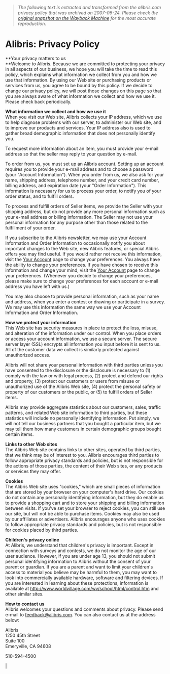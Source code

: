 > *The following text is extracted and transformed from the alibris.com privacy policy that was archived on 2007-06-24. Please check the [original snapshot on the Wayback Machine](https://web.archive.org/web/20070624101805id_/http%3A//www.alibris.com/policies/privacy.cfm%3FS%3DR) for the most accurate reproduction.*

# Alibris: Privacy Policy

**Your privacy matters to us  
**Welcome to Alibris. Because we are committed to protecting your privacy in all aspects of our business, we hope you will take the time to read this policy, which explains what information we collect from you and how we use that information. By using our Web site or purchasing products or services from us, you agree to be bound by this policy. If we decide to change our privacy policy, we will post those changes on this page so that you are always aware of what information we collect and how we use it. Please check back periodically.

**What information we collect and how we use it**  
When you visit our Web site, Alibris collects your IP address, which we use to help diagnose problems with our server, to administer our Web site, and to improve our products and services. Your IP address also is used to gather broad demographic information that does not personally identify you.

To request more information about an item, you must provide your e-mail address so that the seller may reply to your question by e-mail.

To order from us, you must set up an Alibris account. Setting up an account requires you to provide your e-mail address and to choose a password (your "Account Information"). When you order from us, we also ask for your name, shipping address, telephone number, and your credit card number, billing address, and expiration date (your "Order Information"). This information is necessary for us to process your order, to notify you of your order status, and to fulfill orders.

To process and fulfill orders of Seller items, we provide the Seller with your shipping address, but do not provide any more personal information such as your e-mail address or billing information. The Seller may not use your personal information for any purpose other than those related to the fulfillment of your order. 

If you subscribe to the Alibris newsletter, we may use your Account Information and Order Information to occasionally notify you about important changes to the Web site, new Alibris features, or special Alibris offers you may find useful. If you would rather not receive this information, visit the [Your Account](https://web.archive.org/account/login.cfm) page to change your preferences. You always have the ability to change your preferences. If you have chosen to receive this information and change your mind, visit the [Your Account](https://web.archive.org/account/login.cfm) page to change your preferences. (Whenever you decide to change your preferences, please make sure to change your preferences for each account or e-mail address you have left with us.)

You may also choose to provide personal information, such as your name and address, when you enter a contest or drawing or participate in a survey. We may use this information the same way we use your Account Information and Order Information.

**How we protect your information**  
This Web site has security measures in place to protect the loss, misuse, and alteration of the information under our control. When you place orders or access your account information, we use a secure server. The secure server layer (SSL) encrypts all information you input before it is sent to us. All of the customer data we collect is similarly protected against unauthorized access. 

Alibris will not share your personal information with third parties unless you have consented to the disclosure or the disclosure is necessary to (1) comply with the law or with legal process, (2) protect and defend our rights and property, (3) protect our customers or users from misuse or unauthorized use of the Alibris Web site, (4) protect the personal safety or property of our customers or the public, or (5) to fulfill orders of Seller items.

Alibris may provide aggregate statistics about our customers, sales, traffic patterns, and related Web site information to third parties, but these statistics will include no personally identifying information. Put simply, we will not tell our business partners that you bought a particular item, but we may tell them how many customers in certain demographic groups bought certain items. 

**Links to other Web sites**  
The Alibris Web site contains links to other sites, operated by third parties, that we think may be of interest to you. Alibris encourages third parties to follow appropriate privacy standards and policies, but is not responsible for the actions of those parties, the content of their Web sites, or any products or services they may offer.

**Cookies**  
The Alibris Web site uses "cookies," which are small pieces of information that are stored by your browser on your computer's hard drive. Our cookies do not contain any personally identifying information, but they do enable us to provide a shopping cart and to store your shipping and billing information between visits. If you've set your browser to reject cookies, you can still use our site, but will not be able to purchase items. Cookies may also be used by our affiliates or advertisers. Alibris encourages anyone who uses cookies to follow appropriate privacy standards and policies, but is not responsible for cookies placed by third parties.

**Children's privacy online**  
At Alibris, we understand that children's privacy is important. Except in connection with surveys and contests, we do not monitor the age of our user audience. However, if you are under age 13, you should not submit personal identifying information to Alibris without the consent of your parent or guardian. If you are a parent and want to limit your children's access to material you believe may be harmful to them, you may want to look into commercially available hardware, software and filtering devices. If you are interested in learning about these protections, information is available at <http://www.worldvillage.com/wv/school/html/control.htm> and other similar sites.

**How to contact us**  
Alibris welcomes your questions and comments about privacy. Please send e-mail to [feedback@alibris.com](mailto:feedback@alibris.com). You can also contact us at the address below:

Alibris  
1250 45th Street  
Suite 100  
Emeryville, CA 94608

510-594-4500

| 
